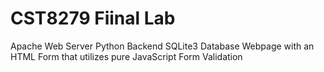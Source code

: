 # CST8279 Fiinal Lab
Apache Web Server
Python Backend
SQLite3 Database
Webpage with an HTML Form that utilizes pure JavaScript Form Validation
